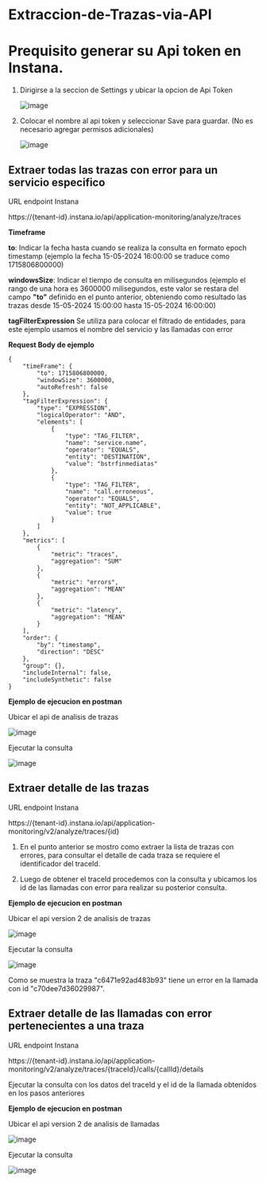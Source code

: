 # Extraccion-de-Trazas-via-API

# Prequisito generar su Api token en Instana.

1. Dirigirse a la seccion de Settings y ubicar la opcion de Api Token
 
   ![image](https://github.com/juan-conde-21/Extraccion-de-Trazas-via-API/assets/13276404/af39a48d-f1aa-4bce-94f2-7052029f23e8)

2. Colocar el nombre al api token y seleccionar Save para guardar. (No es necesario agregar permisos adicionales)

   ![image](https://github.com/juan-conde-21/Extraccion-de-Trazas-via-API/assets/13276404/a369d65f-e957-4398-a6f4-b032ad6ccd13)


## Extraer todas las trazas con error para un servicio especifico

  URL endpoint Instana
  
  https://{tenant-id}.instana.io/api/application-monitoring/analyze/traces

  **Timeframe**
  
  **to**: Indicar la fecha hasta cuando se realiza la consulta en formato epoch timestamp (ejemplo la fecha 15-05-2024 16:00:00 se traduce como 1715806800000)

  **windowsSize**: Indicar el tiempo de consulta en milisegundos (ejemplo el rango de una hora es 3600000 milisegundos, este valor se restara del campo **"to"** definido en el punto anterior, obteniendo como resultado las trazas desde 15-05-2024 15:00:00 hasta 15-05-2024 16:00:00)

  **tagFilterExpression**
  Se utiliza para colocar el filtrado de entidades, para este ejemplo usamos el nombre del servicio y las llamadas con error

  **Request Body de ejemplo**

    {
        "timeFrame": {
            "to": 1715806800000,
            "windowSize": 3600000,
            "autoRefresh": false
        },
        "tagFilterExpression": {
            "type": "EXPRESSION",
            "logicalOperator": "AND",
            "elements": [
                {
                    "type": "TAG_FILTER",
                    "name": "service.name",
                    "operator": "EQUALS",
                    "entity": "DESTINATION",
                    "value": "bstrfinmediatas"
                },
                {
                    "type": "TAG_FILTER",
                    "name": "call.erroneous",
                    "operator": "EQUALS",
                    "entity": "NOT_APPLICABLE",
                    "value": true
                }
            ]
        },
        "metrics": [
            {
                "metric": "traces",
                "aggregation": "SUM"
            },
            {
                "metric": "errors",
                "aggregation": "MEAN"
            },
            {
                "metric": "latency",
                "aggregation": "MEAN"
            }
        ],
        "order": {
            "by": "timestamp",
            "direction": "DESC"
        },
        "group": {},
        "includeInternal": false,
        "includeSynthetic": false
    }


  **Ejemplo de ejecucion en postman**

  Ubicar el api de analisis de trazas

  ![image](https://github.com/juan-conde-21/Extraccion-de-Trazas-via-API/assets/13276404/70b047f9-50a0-4640-9be9-09baef036844)

  Ejecutar la consulta
  
  ![image](https://github.com/juan-conde-21/Extraccion-de-Trazas-via-API/assets/13276404/5f4c99db-6acd-442b-be1a-96edcd419052)


## Extraer detalle de las trazas

  URL endpoint Instana
  
  https://{tenant-id}.instana.io/api/application-monitoring/v2/analyze/traces/{id}

  1. En el punto anterior se mostro como extraer la lista de trazas con errores, para consultar el detalle de cada traza se requiere el identificador del traceId.

  2. Luego de obtener el traceId procedemos con la consulta y ubicamos los id de las llamadas con error para realizar su posterior consulta.

  **Ejemplo de ejecucion en postman**

  Ubicar el api version 2 de analisis de trazas

  ![image](https://github.com/juan-conde-21/Extraccion-de-Trazas-via-API/assets/13276404/20f013b2-89b3-420f-bf0b-35431f13d099)

  Ejecutar la consulta
  
  ![image](https://github.com/juan-conde-21/Extraccion-de-Trazas-via-API/assets/13276404/2e34b46e-22be-4e29-aebd-50e1ac1853ca)

  Como se muestra la traza "c6471e92ad483b93" tiene un error en la llamada con id "c70dee7d36029987".


## Extraer detalle de las llamadas con error pertenecientes a una traza

  URL endpoint Instana
  
  https://{tenant-id}.instana.io/api/application-monitoring/v2/analyze/traces/{traceId}/calls/{callId}/details

  Ejecutar la consulta con los datos del traceId y el id de la llamada obtenidos en los pasos anteriores

  **Ejemplo de ejecucion en postman**

  Ubicar el api version 2 de analisis de llamadas
  
  ![image](https://github.com/juan-conde-21/Extraccion-de-Trazas-via-API/assets/13276404/b43fca53-507e-407f-9e92-5ca8a9d6b7dd)

  Ejecutar la consulta
  
  ![image](https://github.com/juan-conde-21/Extraccion-de-Trazas-via-API/assets/13276404/3bac49d2-2191-409d-ac23-9ad8f905dd38)








